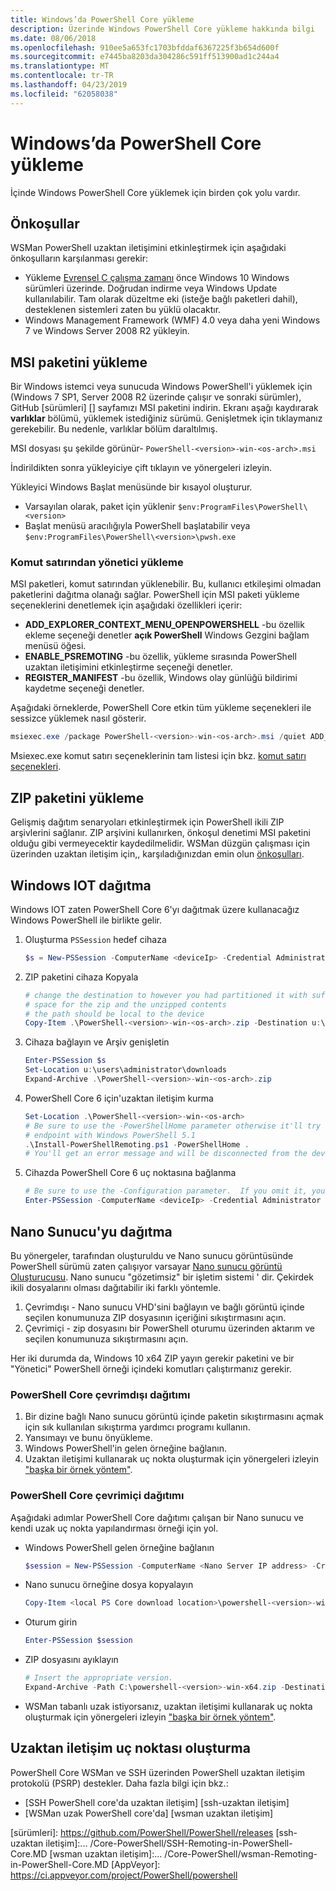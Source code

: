 ```yaml
---
title: Windows’da PowerShell Core yükleme
description: Üzerinde Windows PowerShell Core yükleme hakkında bilgi
ms.date: 08/06/2018
ms.openlocfilehash: 910ee5a653fc1703bfddaf6367225f3b654d600f
ms.sourcegitcommit: e7445ba8203da304286c591ff513900ad1c244a4
ms.translationtype: MT
ms.contentlocale: tr-TR
ms.lasthandoff: 04/23/2019
ms.locfileid: "62058038"
---
```

# <a name="installing-powershell-core-on-windows"></a>Windows’da PowerShell Core yükleme

İçinde Windows PowerShell Core yüklemek için birden çok yolu vardır.

## <a name="prerequisites"></a>Önkoşullar

WSMan PowerShell uzaktan iletişimini etkinleştirmek için aşağıdaki önkoşulların karşılanması gerekir:

- Yükleme [Evrensel C çalışma zamanı](https://www.microsoft.com/download/details.aspx?id=50410) önce Windows 10 Windows sürümleri üzerinde. Doğrudan indirme veya Windows Update kullanılabilir. Tam olarak düzeltme eki (isteğe bağlı paketleri dahil), desteklenen sistemleri zaten bu yüklü olacaktır.
- Windows Management Framework (WMF) 4.0 veya daha yeni Windows 7 ve Windows Server 2008 R2 yükleyin.

## <a name="a-idmsi-installing-the-msi-package"></a><a id="msi" />MSI paketini yükleme

Bir Windows istemci veya sunucuda Windows PowerShell'i yüklemek için (Windows 7 SP1, Server 2008 R2 üzerinde çalışır ve sonraki sürümler), GitHub [sürümleri] [] sayfamızı MSI paketini indirin. Ekranı aşağı kaydırarak **varlıklar** bölümü, yüklemek istediğiniz sürümü. Genişletmek için tıklaymanız gerekebilir. Bu nedenle, varlıklar bölüm daraltılmış.

MSI dosyası şu şekilde görünür- `PowerShell-<version>-win-<os-arch>.msi`
<!-- TODO: should be updated to point to the Download Center as well -->

İndirildikten sonra yükleyiciye çift tıklayın ve yönergeleri izleyin.

Yükleyici Windows Başlat menüsünde bir kısayol oluşturur.

- Varsayılan olarak, paket için yüklenir `$env:ProgramFiles\PowerShell\<version>`
- Başlat menüsü aracılığıyla PowerShell başlatabilir veya `$env:ProgramFiles\PowerShell\<version>\pwsh.exe`

### <a name="administrative-install-from-the-command-line"></a>Komut satırından yönetici yükleme

MSI paketleri, komut satırından yüklenebilir. Bu, kullanıcı etkileşimi olmadan paketlerini dağıtma olanağı sağlar. PowerShell için MSI paketi yükleme seçeneklerini denetlemek için aşağıdaki özellikleri içerir:

- **ADD_EXPLORER_CONTEXT_MENU_OPENPOWERSHELL** -bu özellik ekleme seçeneği denetler **açık PowerShell** Windows Gezgini bağlam menüsü öğesi.
- **ENABLE_PSREMOTING** -bu özellik, yükleme sırasında PowerShell uzaktan iletişimini etkinleştirme seçeneği denetler.
- **REGISTER_MANIFEST** -bu özellik, Windows olay günlüğü bildirimi kaydetme seçeneği denetler.

Aşağıdaki örneklerde, PowerShell Core etkin tüm yükleme seçenekleri ile sessizce yüklemek nasıl gösterir.

```powershell
msiexec.exe /package PowerShell-<version>-win-<os-arch>.msi /quiet ADD_EXPLORER_CONTEXT_MENU_OPENPOWERSHELL=1 ENABLE_PSREMOTING=1 REGISTER_MANIFEST=1
```

Msiexec.exe komut satırı seçeneklerinin tam listesi için bkz. [komut satırı seçenekleri](/windows/desktop/Msi/command-line-options).

## <a name="a-idzip-installing-the-zip-package"></a><a id="zip" />ZIP paketini yükleme

Gelişmiş dağıtım senaryoları etkinleştirmek için PowerShell ikili ZIP arşivlerini sağlanır. ZIP arşivini kullanırken, önkoşul denetimi MSI paketini olduğu gibi vermeyecektir kaydedilmelidir. WSMan düzgün çalışması için üzerinden uzaktan iletişim için,, karşıladığınızdan emin olun [önkoşulları](#prerequisites).

## <a name="deploying-on-windows-iot"></a>Windows IOT dağıtma

Windows IOT zaten PowerShell Core 6'yı dağıtmak üzere kullanacağız Windows PowerShell ile birlikte gelir.

1. Oluşturma `PSSession` hedef cihaza

   ```powershell
   $s = New-PSSession -ComputerName <deviceIp> -Credential Administrator
   ```

2. ZIP paketini cihaza Kopyala

   ```powershell
   # change the destination to however you had partitioned it with sufficient
   # space for the zip and the unzipped contents
   # the path should be local to the device
   Copy-Item .\PowerShell-<version>-win-<os-arch>.zip -Destination u:\users\administrator\Downloads -ToSession $s
   ```

3. Cihaza bağlayın ve Arşiv genişletin

   ```powershell
   Enter-PSSession $s
   Set-Location u:\users\administrator\downloads
   Expand-Archive .\PowerShell-<version>-win-<os-arch>.zip
   ```

4. PowerShell Core 6 için'uzaktan iletişim kurma

   ```powershell
   Set-Location .\PowerShell-<version>-win-<os-arch>
   # Be sure to use the -PowerShellHome parameter otherwise it'll try to create a new
   # endpoint with Windows PowerShell 5.1
   .\Install-PowerShellRemoting.ps1 -PowerShellHome .
   # You'll get an error message and will be disconnected from the device because it has to restart WinRM
   ```

5. Cihazda PowerShell Core 6 uç noktasına bağlanma

   ```powershell
   # Be sure to use the -Configuration parameter.  If you omit it, you will connect to Windows PowerShell 5.1
   Enter-PSSession -ComputerName <deviceIp> -Credential Administrator -Configuration powershell.<version>
   ```

## <a name="deploying-on-nano-server"></a>Nano Sunucu'yu dağıtma

Bu yönergeler, tarafından oluşturuldu ve Nano sunucu görüntüsünde PowerShell sürümü zaten çalışıyor varsayar [Nano sunucu görüntü Oluşturucusu](/windows-server/get-started/deploy-nano-server).
Nano sunucu "gözetimsiz" bir işletim sistemi ' dir. Çekirdek ikili dosyalarını olması dağıtabilir iki farklı yöntemle.

1. Çevrimdışı - Nano sunucu VHD'sini bağlayın ve bağlı görüntü içinde seçilen konumunuza ZIP dosyasının içeriğini sıkıştırmasını açın.
2. Çevrimiçi - zip dosyasını bir PowerShell oturumu üzerinden aktarım ve seçilen konumunuza sıkıştırmasını açın.

Her iki durumda da, Windows 10 x64 ZIP yayın gerekir paketini ve bir "Yönetici" PowerShell örneği içindeki komutları çalıştırmanız gerekir.

### <a name="offline-deployment-of-powershell-core"></a>PowerShell Core çevrimdışı dağıtımı

1. Bir dizine bağlı Nano sunucu görüntü içinde paketin sıkıştırmasını açmak için sık kullanılan sıkıştırma yardımcı programı kullanın.
2. Yansımayı ve bunu önyükleme.
3. Windows PowerShell'in gelen örneğine bağlanın.
4. Uzaktan iletişimi kullanarak uç nokta oluşturmak için yönergeleri izleyin ["başka bir örnek yöntem"](../learn/remoting/wsman-remoting-in-powershell-core.md#executed-by-another-instance-of-powershell-on-behalf-of-the-instance-that-it-will-register).

### <a name="online-deployment-of-powershell-core"></a>PowerShell Core çevrimiçi dağıtımı

Aşağıdaki adımlar PowerShell Core dağıtımı çalışan bir Nano sunucu ve kendi uzak uç nokta yapılandırması örneği için yol.

- Windows PowerShell gelen örneğine bağlanın

  ```powershell
  $session = New-PSSession -ComputerName <Nano Server IP address> -Credential <An Administrator account on the system>
  ```

- Nano sunucu örneğine dosya kopyalayın

  ```powershell
  Copy-Item <local PS Core download location>\powershell-<version>-win-x64.zip c:\ -ToSession $session
  ```

- Oturum girin

  ```powershell
  Enter-PSSession $session
  ```

- ZIP dosyasını ayıklayın

  ```powershell
  # Insert the appropriate version.
  Expand-Archive -Path C:\powershell-<version>-win-x64.zip -DestinationPath "C:\PowerShellCore_<version>"
  ```

- WSMan tabanlı uzak istiyorsanız, uzaktan iletişimi kullanarak uç nokta oluşturmak için yönergeleri izleyin ["başka bir örnek yöntem"](../learn/remoting/WSMan-Remoting-in-PowerShell-Core.md#executed-by-another-instance-of-powershell-on-behalf-of-the-instance-that-it-will-register).

## <a name="how-to-create-a-remoting-endpoint"></a>Uzaktan iletişim uç noktası oluşturma

PowerShell Core WSMan ve SSH üzerinden PowerShell uzaktan iletişim protokolü (PSRP) destekler. Daha fazla bilgi için bkz.:

- [SSH PowerShell core'da uzaktan iletişim] [ssh-uzaktan iletişim]
- [WSMan uzak PowerShell core'da] [wsman uzaktan iletişim]

<!-- [download-center]: TODO -->
[sürümleri]: https://github.com/PowerShell/PowerShell/releases [ssh-uzaktan iletişim]:... /Core-PowerShell/SSH-Remoting-in-PowerShell-Core.MD [wsman uzaktan iletişim]:... /Core-PowerShell/wsman-Remoting-in-PowerShell-Core.MD [AppVeyor]: https://ci.appveyor.com/project/PowerShell/powershell
